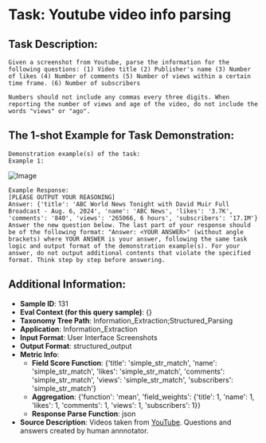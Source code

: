 # Task: Youtube video info parsing

## Task Description:

```
Given a screenshot from Youtube, parse the information for the following questions: (1) Video title (2) Publisher's name (3) Number of likes (4) Number of comments (5) Number of views within a certain time frame. (6) Number of subscribers

Numbers should not include any commas every three digits. When reporting the number of views and age of the video, do not include the words "views" or "ago".
```

## The 1-shot Example for Task Demonstration:

```
Demonstration example(s) of the task:
Example 1:
```

![Image](youtube_video_info_parsing1.png)

```
Example Response:
[PLEASE OUTPUT YOUR REASONING]
Answer: {'title': 'ABC World News Tonight with David Muir Full Broadcast - Aug. 6, 2024', 'name': 'ABC News', 'likes': '3.7K', 'comments': '840', 'views': '265066, 6 hours', 'subscribers': '17.1M'}
Answer the new question below. The last part of your response should be of the following format: "Answer: <YOUR ANSWER>" (without angle brackets) where YOUR ANSWER is your answer, following the same task logic and output format of the demonstration example(s). For your answer, do not output additional contents that violate the specified format. Think step by step before answering.
```

## Additional Information:

- **Sample ID**: 131
- **Eval Context (for this query sample)**: {}
- **Taxonomy Tree Path**: Information_Extraction;Structured_Parsing
- **Application**: Information_Extraction
- **Input Format**: User Interface Screenshots
- **Output Format**: structured_output
- **Metric Info**:
  - **Field Score Function**: {'title': 'simple_str_match', 'name': 'simple_str_match', 'likes': 'simple_str_match', 'comments': 'simple_str_match', 'views': 'simple_str_match', 'subscribers': 'simple_str_match'}
  - **Aggregation**: {'function': 'mean', 'field_weights': {'title': 1, 'name': 1, 'likes': 1, 'comments': 1, 'views': 1, 'subscribers': 1}}
  - **Response Parse Function**: json
- **Source Description**: Videos taken from [YouTube](https://www.youtube.com/). Questions and answers created by human annnotator.
